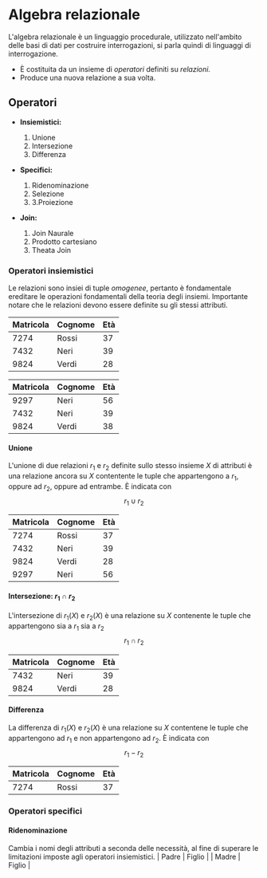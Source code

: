 # Algebra relazionale
L'algebra relazionale è un linguaggio procedurale, utilizzato nell'ambito delle basi di dati per costruire interrogazioni, si parla quindi di linguaggi di interrogazione.
- È costituita da un insieme di *operatori* definiti su *relazioni.*
- Produce una nuova relazione a sua volta.

## Operatori
- **Insiemistici:**
  1. Unione
  2. Intersezione
  3. Differenza
- **Specifici:**
  1. Ridenominazione
  2. Selezione
  3. 3.Proiezione

- **Join:**
  1. Join Naurale
  2. Prodotto cartesiano
  3. Theata Join

### Operatori insiemistici
Le relazioni sono insiei di tuple *omogenee*, pertanto è fondamentale ereditare le operazioni fondamentali della teoria degli insiemi.
Importante notare che le relazioni devono essere definite su gli stessi attributi.

| Matricola | Cognome | Età |
|-|-|-|
| 7274 | Rossi | 37 |
| 7432 | Neri | 39 |
| 9824 | Verdi | 28 |

| Matricola | Cognome | Età |
|-|-|-|
| 9297 | Neri | 56 |
| 7432 | Neri | 39 |
| 9824 | Verdi | 38 |

#### Unione
L'unione di due relazioni $r_1$ e $r_2$ definite sullo stesso insieme $X$ di attributi è una relazione ancora su $X$ contentente le tuple che appartengono a $r_1$, oppure ad $r_2$, oppure ad entrambe. È indicata con 
$$r_1 \cup r_2$$ 

| Matricola | Cognome | Età |
|-|-|-|
| 7274 | Rossi | 37 |
| 7432 | Neri | 39 |
| 9824 | Verdi | 28 |
| 9297 | Neri | 56 |

#### Intersezione: $r_1 \cap r_2$
L'intersezione di $r_1(X)$ e $r_2(X)$ è una relazione su $X$ contenente le tuple che appartengono sia a $r_1$ sia a $r_2$
$$r_1 \cap r_2$$

| Matricola | Cognome | Età |
|-|-|-|
| 7432 | Neri | 39 |
| 9824 | Verdi | 28 |

#### Differenza
La differenza di $r_1(X)$ e $r_2(X)$ è una relazione su $X$ contentene le tuple che appartengono ad $r_1$ e non appartengono ad $r_2$. 
È indicata con 
$$r_1 - r_2$$

| Matricola | Cognome | Età |
|-|-|-|
| 7274 | Rossi | 37 |

### Operatori specifici
#### Ridenominazione
Cambia i nomi degli attributi a seconda delle necessità, al fine di superare le limitazioni imposte agli operatori insiemistici. 
| Padre | Figlio | 
| Madre | Figlio | 